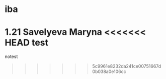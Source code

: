 # iba
1.21
Savelyeva Maryna
<<<<<<< HEAD
test
=======
notest
>>>>>>> 5c9961e8232da241ce00751667d0b038a0e106cc
